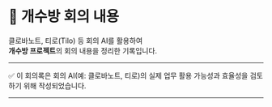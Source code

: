 # 🐶 개수방 회의 내용  

클로바노트, 티로(Tilo) 등 회의 AI를 활용하여  
**개수방 프로젝트**의 회의 내용을 정리한 기록입니다.

---

✅ 이 회의록은 회의 AI(예: 클로바노트, 티로)의 실제 업무 활용 가능성과 효율성을 검토하기 위해 작성되었습니다.

---
